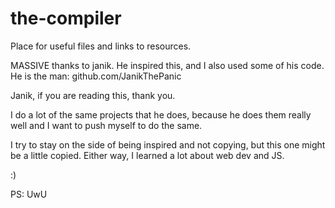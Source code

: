 # the-compiler
Place for useful files and links to resources.

MASSIVE thanks to janik. He inspired this, and I also used some of his code. He is the man:
github.com/JanikThePanic

Janik, if you are reading this, thank you.

I do a lot of the same projects that he does, because he does them really well and I want to push myself to do the same.

I try to stay on the side of being inspired and not copying, but this one might be a little copied. Either way, I learned a lot about web dev and JS.

:)

PS: UwU
